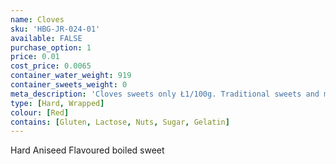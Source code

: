 ```yaml
---
name: Cloves
sku: 'HBG-JR-024-01'
available: FALSE
purchase_option: 1
price: 0.01
cost_price: 0.0065
container_water_weight: 919
container_sweets_weight: 0
meta_description: 'Cloves sweets only Ł1/100g. Traditional sweets and more at Humbugs Confectionery Store. Specialists in satisfying your sweet tooth!'
type: [Hard, Wrapped]
colour: [Red]
contains: [Gluten, Lactose, Nuts, Sugar, Gelatin]
---
```

Hard Aniseed Flavoured boiled sweet